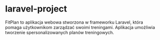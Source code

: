 # laravel-project
FitPlan to aplikacja webowa stworzona w frameworku Laravel, która pomaga użytkownikom zarządzać swoimi treningami. Aplikacja umożliwia tworzenie spersonalizowanych planów treningowych.

